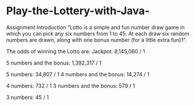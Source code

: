 # Play-the-Lottery-with-Java-

Assignment Introduction “Lotto is a simple and fun number draw game in which you can pick any six numbers from 1 to 45. At each draw six random numbers are drawn, along with one bonus number (for a little extra fun)1”.

The odds of winning the Lotto are: Jackpot: 8,145,060 / 1

5 numbers and the bonus: 1,392,317 / 1

5 numbers: 34,807 / 1 4 numbers and the bonus: 14,274 / 1

4 numbers: 732 / 1 3 numbers and the bonus: 579 / 1

3 numbers: 45 / 1





